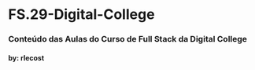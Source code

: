 # FS.29-Digital-College


### Conteúdo das Aulas do Curso de Full Stack da Digital College 

#### by: rlecost
